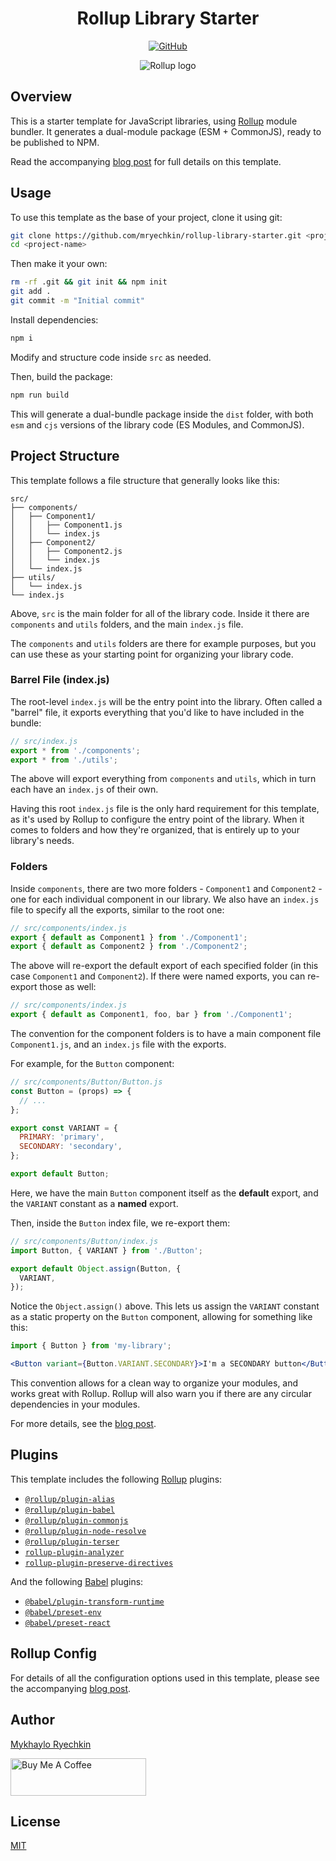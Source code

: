 <h1 align="center"><b>Rollup</b> Library Starter</h1>

<p align="center">
  <a href="https://github.com/mryechkin/rollup-library-starter/blob/main/LICENSE">
    <img src="https://img.shields.io/github/license/mryechkin/rollup-library-starter?style=for-the-badge" alt="GitHub" />
  </a>
</p>

<p align="center">
  <img src="https://www.misha.wtf/_next/image?url=%2Fblog%2Frollup-library-starter%2Fcover.png&w=3840&q=90" alt="Rollup logo" />
</p>

## Overview

This is a starter template for JavaScript libraries, using [Rollup](https://www.rollupjs.org/) module bundler. It generates a dual-module package (ESM + CommonJS), ready to be published to NPM.

Read the accompanying [blog post](https://www.misha.wtf/blog/rollup-library-starter) for full details on this template.

## Usage

To use this template as the base of your project, clone it using git:

```bash
git clone https://github.com/mryechkin/rollup-library-starter.git <project-name>
cd <project-name>
```

Then make it your own:

```bash
rm -rf .git && git init && npm init
git add .
git commit -m "Initial commit"
```

Install dependencies:

```bash
npm i
```

Modify and structure code inside `src` as needed.

Then, build the package:

```bash
npm run build
```

This will generate a dual-bundle package inside the `dist` folder, with both `esm` and `cjs` versions of the library code (ES Modules, and CommonJS).

## Project Structure

This template follows a file structure that generally looks like this:

```
src/
├── components/
│   ├── Component1/
│   │   ├── Component1.js
│   │   └── index.js
│   ├── Component2/
│   │   ├── Component2.js
│   │   └── index.js
│   └── index.js
├── utils/
│   └── index.js
└── index.js
```

Above, `src` is the main folder for all of the library code. Inside it there are `components` and `utils` folders, and the main `index.js` file.

The `components` and `utils` folders are there for example purposes, but you can use these as your starting point for organizing your library code.

### Barrel File (index.js)

The root-level `index.js` will be the entry point into the library. Often called a "barrel" file, it exports everything that you'd like to have included in the bundle:

```jsx
// src/index.js
export * from './components';
export * from './utils';
```

The above will export everything from `components` and `utils`, which in turn each have an `index.js` of their own.

Having this root `index.js` file is the only hard requirement for this template, as it's used by Rollup to configure the entry point of the library. When it comes to folders and how they're organized, that is entirely up to your library's needs.

### Folders

Inside `components`, there are two more folders - `Component1` and `Component2` - one for each individual component in our library. We also have an `index.js` file to specify all the exports, similar to the root one:

```jsx
// src/components/index.js
export { default as Component1 } from './Component1';
export { default as Component2 } from './Component2';
```

The above will re-export the default export of each specified folder (in this case `Component1` and `Component2`). If there were named exports, you can re-export those as well:

```jsx
// src/components/index.js
export { default as Component1, foo, bar } from './Component1';
```

The convention for the component folders is to have a main component file `Component1.js`, and an `index.js` file with the exports.

For example, for the `Button` component:

```jsx
// src/components/Button/Button.js
const Button = (props) => {
  // ...
};

export const VARIANT = {
  PRIMARY: 'primary',
  SECONDARY: 'secondary',
};

export default Button;
```

Here, we have the main `Button` component itself as the **default** export, and the `VARIANT` constant as a **named** export.

Then, inside the `Button` index file, we re-export them:

```jsx
// src/components/Button/index.js
import Button, { VARIANT } from './Button';

export default Object.assign(Button, {
  VARIANT,
});
```

Notice the `Object.assign()` above. This lets us assign the `VARIANT` constant as a static property on the `Button` component, allowing for something like this:

```jsx
import { Button } from 'my-library';

<Button variant={Button.VARIANT.SECONDARY}>I'm a SECONDARY button</Button>;
```

This convention allows for a clean way to organize your modules, and works great with Rollup. Rollup will also warn you if there are any circular dependencies in your modules.

For more details, see the [blog post](https://www.misha.wtf/blog/rollup-library-starter#folder-structure).

## Plugins

This template includes the following [Rollup](https://www.rollupjs.org/) plugins:

- [`@rollup/plugin-alias`](https://www.npmjs.com/package/@rollup/plugin-alias)
- [`@rollup/plugin-babel`](https://github.com/rollup/plugins/tree/master/packages/babel)
- [`@rollup/plugin-commonjs`](https://www.npmjs.com/package/@rollup/plugin-commonjs)
- [`@rollup/plugin-node-resolve`](https://www.npmjs.com/package/@rollup/plugin-node-resolve)
- [`@rollup/plugin-terser`](https://www.npmjs.com/package/@rollup/plugin-terser)
- [`rollup-plugin-analyzer`](https://www.npmjs.com/package/rollup-plugin-analyzer)
- [`rollup-plugin-preserve-directives`](https://github.com/Ephem/rollup-plugin-preserve-directives)

And the following [Babel](https://babeljs.io) plugins:

- [`@babel/plugin-transform-runtime`](https://babeljs.io/docs/babel-plugin-transform-runtime/)
- [`@babel/preset-env`](https://babeljs.io/docs/babel-preset-env.html)
- [`@babel/preset-react`](https://babeljs.io/docs/babel-preset-react)

## Rollup Config

For details of all the configuration options used in this template, please see the accompanying [blog post](https://www.misha.wtf/blog/rollup-library-starter).

## Author

[Mykhaylo Ryechkin](https://github.com/mryechkin)

<a href="https://www.buymeacoffee.com/mryechkin" target="_blank"><img src="https://cdn.buymeacoffee.com/buttons/v2/default-yellow.png" alt="Buy Me A Coffee" style="height: 60px !important;width: 217px !important;" ></a>

## License

[MIT](https://choosealicense.com/licenses/mit/)
